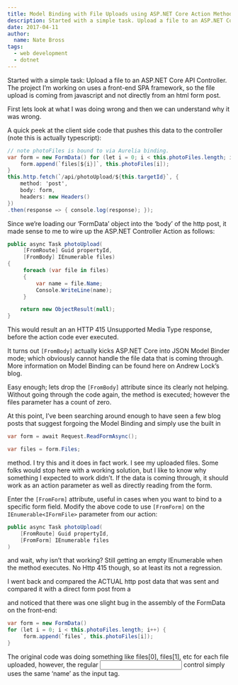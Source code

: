 ```yaml
---
title: Model Binding with File Uploads using ASP.NET Core Action Method Parameter Attributes 
description: Started with a simple task. Upload a file to an ASP.NET Core API Controller. The project I’m working on uses a front-end SPA framework, so the file upload is coming from javascript and not directly from an html form post.
date: 2017-04-11
author: 
  name: Nate Bross
tags: 
  - web development
  - dotnet
---
```

Started with a simple task: Upload a file to an ASP.NET Core API Controller. The project I’m working on uses a front-end SPA framework, so the file upload is coming from javascript and not directly from an html form post.

First lets look at what I was doing wrong and then we can understand why it was wrong.

A quick peek at the client side code that pushes this data to the controller (note this is actually typescript):

```csharp
// note photoFiles is bound to via Aurelia binding.
var form = new FormData() for (let i = 0; i < this.photoFiles.length; i++) {
    form.append(`files[${i}]`, this.photoFiles[i]);
}
this.http.fetch(`/api/photoUpload/${this.targetId}`, {
    method: 'post', 
    body: form, 
    headers: new Headers() 
})
.then(response => { console.log(response); });
```

Since we’re loading our ‘FormData’ object into the ‘body’ of the http post, it made sense to me to wire up the ASP.NET Controller Action as follows:

```csharp
public async Task photoUpload(
     [FromRoute] Guid propertyId,
     [FromBody] IEnumerable files)
{
     foreach (var file in files)
     {
         var name = file.Name;
         Console.WriteLine(name);
     }

    return new ObjectResult(null);
}
```

This would result an an HTTP 415 Unsupported Media Type response, before the action code ever executed.

It turns out `[FromBody]` actually kicks ASP.NET Core into JSON Model Binder mode; which obviously cannot handle the file data that is coming through. More information on Model Binding can be found here on Andrew Lock’s blog.

Easy enough; lets drop the `[FromBody]` attribute since its clearly not helping. Without going through the code again, the method is executed; however the files parameter has a count of zero.

At this point, I’ve been searching around enough to have seen a few blog posts that suggest forgoing the Model Binding and simply use the built in

```csharp
var form = await Request.ReadFormAsync();

var files = form.Files;
```

method. I try this and it does in fact work. I see my uploaded files. Some folks would stop here with a working solution, but I like to know why something I expected to work didn’t. If the data is coming through, it should work as an action parameter as well as directly reading from the form.

Enter the `[FromForm]` attribute, useful in cases when you want to bind to a specific form field. Modify the above code to use `[FromForm]` on the `IEnumerable<IFormFile>` parameter from our action:

```csharp
public async Task photoUpload(
    [FromRoute] Guid propertyId,
    [FromForm] IEnumerable files
)
```

and wait, why isn’t that working? Still getting an empty IEnumerable when the method executes. No Http 415 though, so at least its not a regression.

I went back and compared the ACTUAL http post data that was sent and compared it with a direct form post from a <form method=”post”> and noticed that there was one slight bug in the assembly of the FormData on the front-end:

```csharp
var form = new FormData()
for (let i = 0; i < this.photoFiles.length; i++) {
     form.append(`files`, this.photoFiles[i]);
}
```

The original code was doing something like files[0], files[1], etc for each file uploaded, however, the regular <input type=”file”> control simply uses the same ‘name’ as the input tag.